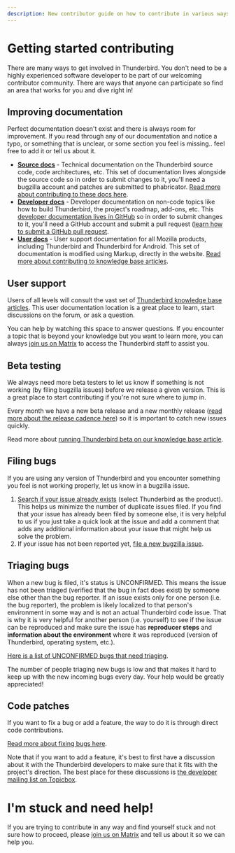 ```yaml
---
description: New contributor guide on how to contribute in various ways to Thunderbird.
---
```


# Getting started contributing

There are many ways to get involved in Thunderbird. You don't need to be a highly experienced software developer to be part of our welcoming contributor community. There are ways that anyone can participate so find an area that works for you and dive right in!

## Improving documentation
Perfect documentation doesn't exist and there is always room for improvement. If you read through any of our documentation and notice a typo, or something that is unclear, or some section you feel is missing.. feel free to add it or tell us about it.

* **[Source docs](https://source-docs.thunderbird.net)** - Technical documentation on the Thunderbird source code, code architectures, etc. This set of documentation lives alongside the source code so in order to submit changes to it, you'll need a bugzilla account and patches are submitted to phabricator. [Read more about contributing to these docs here](https://source-docs.thunderbird.net/en/latest/documentation/index.html).
* **[Developer docs](https://developer.thunderbird.net/)** - Developer documentation on non-code topics like how to build Thunderbird, the project's roadmap, add-ons, etc. This [developer documentation lives in GitHub](https://github.com/thunderbird/developer-docs/) so in order to submit changes to it, you'll need a GitHub account and submit a pull request ([learn how to submit a GitHub pull request](https://docs.github.com/en/pull-requests/collaborating-with-pull-requests/proposing-changes-to-your-work-with-pull-requests/creating-a-pull-request).
* **[User docs](https://support.mozilla.org/en-US/)** - User support documentation for all Mozilla products, including Thunderbird and Thunderbird for Android. This set of documentation is modified using Markup, directly in the website. [Read more about contributing to knowledge base articles](https://support.mozilla.org/en-US/kb/writing-guide-knowledge-base-articles?redirectslug=support-document-guide).

## User support
Users of all levels will consult the vast set of [Thunderbird knowledge base articles](https://support.mozilla.org/en-US/products/thunderbird). This user documentation location is a great place to learn, start discussions on the forum, or ask a question.

You can help by watching this space to answer questions. If you encounter a topic that is beyond your knowledge but you want to learn more, you can always [join us on Matrix](https://chat.mozilla.org/#/room/#maildev:mozilla.org) to access the Thunderbird staff to assist you.

## Beta testing
We always need more beta testers to let us know if something is not working (by filing bugzilla issues) before we release a given version. This is a great place to start contributing if you're not sure where to jump in.

Every month we have a new beta release and a new monthly release ([read more about the release cadence here](https://developer.thunderbird.net/releases/cadence)) so it is important to catch new issues quickly. 

Read more about [running Thunderbird beta on our knowledge base article](https://support.mozilla.org/en-US/kb/thunderbird-beta).

## Filing bugs
If you are using any version of Thunderbird and you encounter something you feel is not working properly, let us know in a bugzilla issue.

1. [Search if your issue already exists](https://bugzilla.mozilla.org/query.cgi?format=specific) (select Thunderbird as the product). This helps us minimize the number of duplicate issues filed. If you find that your issue has already been filed by someone else, it is very helpful to us if you just take a quick look at the issue and add a comment that adds any additional information about your issue that might help us solve the problem.
2. If your issue has not been reported yet, [file a new bugzilla issue](https://bugzilla.mozilla.org/enter_bug.cgi?product=Thunderbird).

## Triaging bugs
When a new bug is filed, it's status is UNCONFIRMED. This means the issue has not been triaged (verified that the bug in fact does exist) by someone else other than the bug reporter. If an issue exists only for one person (i.e. the bug reporter), the problem is likely localized to that person's environment in some way and is not an actual Thunderbird code issue. That is why it is very helpful for another person (i.e. yourself) to see if the issue can be reproduced and make sure the issue has **reproducer steps** and **information about the environment** where it was reproduced (version of Thunderbird, operating system, etc.).

[Here is a list of UNCONFIRMED bugs that need triaging](https://bugzilla.mozilla.org/buglist.cgi?product=Thunderbird&component=Untriaged&resolution=---&list_id=17499226).
 
The number of people triaging new bugs is low and that makes it hard to keep up with the new incoming bugs every day. Your help would be greatly appreciated!

## Code patches
If you want to fix a bug or add a feature, the way to do it is through direct code contributions.

[Read more about fixing bugs here](https://developer.thunderbird.net/thunderbird-development/fixing-a-bug).

Note that if you want to add a feature, it's best to first have a discussion about it with the Thunderbird developers to make sure that it fits with the project's direction. The best place for these discussions is [the developer mailing list on Topicbox](https://thunderbird.topicbox.com/groups/developers).

# I'm stuck and need help!
If you are trying to contribute in any way and find yourself stuck and not sure how to proceed, please [join us on Matrix](https://chat.mozilla.org/#/room/#maildev:mozilla.org) and tell us about it so we can help you.
